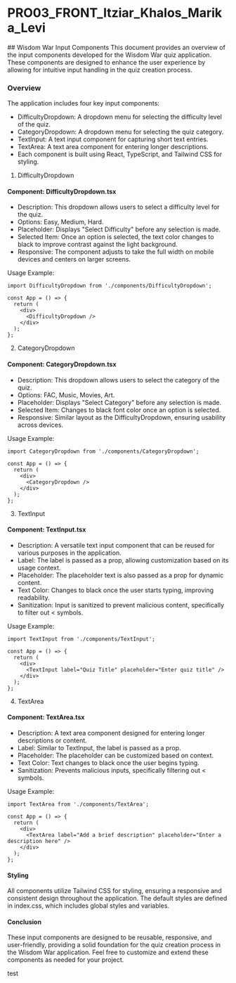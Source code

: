 # PRO03_FRONT_Itziar_Khalos_Marika_Levi


## Wisdom War Input Components
This document provides an overview of the input components developed for the Wisdom War quiz application. These components are designed to enhance the user experience by allowing for intuitive input handling in the quiz creation process.

### Overview
The application includes four key input components:

- DifficultyDropdown: A dropdown menu for selecting the difficulty level of the quiz.
- CategoryDropdown: A dropdown menu for selecting the quiz category.
- TextInput: A text input component for capturing short text entries.
- TextArea: A text area component for entering longer descriptions.
- Each component is built using React, TypeScript, and Tailwind CSS for styling.

1. DifficultyDropdown
#### Component: DifficultyDropdown.tsx
- Description: This dropdown allows users to select a difficulty level for the quiz.
- Options: Easy, Medium, Hard.
- Placeholder: Displays "Select Difficulty" before any selection is made.
- Selected Item: Once an option is selected, the text color changes to black to improve contrast against the light background.
- Responsive: The component adjusts to take the full width on mobile devices and centers on larger screens.

Usage Example:
```tsx
import DifficultyDropdown from './components/DifficultyDropdown';

const App = () => {
  return (
    <div>
      <DifficultyDropdown />
    </div>
  );
};
```
2. CategoryDropdown
#### Component: CategoryDropdown.tsx
- Description: This dropdown allows users to select the category of the quiz.
- Options: FAC, Music, Movies, Art.
- Placeholder: Displays "Select Category" before any selection is made.
- Selected Item: Changes to black font color once an option is selected.
- Responsive: Similar layout as the DifficultyDropdown, ensuring usability across devices.

Usage Example:
```tsx
import CategoryDropdown from './components/CategoryDropdown';

const App = () => {
  return (
    <div>
      <CategoryDropdown />
    </div>
  );
};
```

3. TextInput
#### Component: TextInput.tsx
- Description: A versatile text input component that can be reused for various purposes in the application.
- Label: The label is passed as a prop, allowing customization based on its usage context.
- Placeholder: The placeholder text is also passed as a prop for dynamic content.
- Text Color: Changes to black once the user starts typing, improving readability.
- Sanitization: Input is sanitized to prevent malicious content, specifically to filter out < symbols.

Usage Example:
```tsx
import TextInput from './components/TextInput';

const App = () => {
  return (
    <div>
      <TextInput label="Quiz Title" placeholder="Enter quiz title" />
    </div>
  );
};
```
4. TextArea
#### Component: TextArea.tsx
- Description: A text area component designed for entering longer descriptions or content.
- Label: Similar to TextInput, the label is passed as a prop.
- Placeholder: The placeholder can be customized based on context.
- Text Color: Text changes to black once the user begins typing.
- Sanitization: Prevents malicious inputs, specifically filtering out < symbols.

Usage Example:
```tsx
import TextArea from './components/TextArea';

const App = () => {
  return (
    <div>
      <TextArea label="Add a brief description" placeholder="Enter a description here" />
    </div>
  );
};
```
#### Styling
All components utilize Tailwind CSS for styling, ensuring a responsive and consistent design throughout the application. The default styles are defined in index.css, which includes global styles and variables.

#### Conclusion
These input components are designed to be reusable, responsive, and user-friendly, providing a solid foundation for the quiz creation process in the Wisdom War application. Feel free to customize and extend these components as needed for your project.

test
